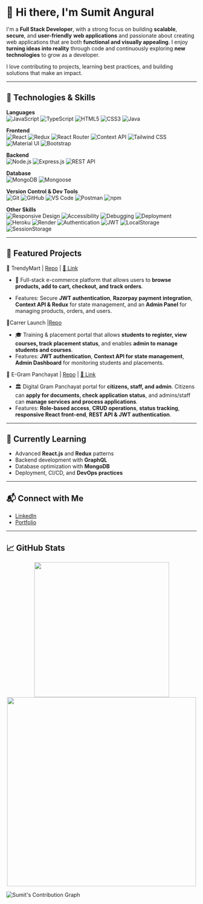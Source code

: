 
# 👋 Hi there, I'm Sumit Angural

I'm a **Full Stack Developer**, with a strong focus on building **scalable**, **secure**, and **user-friendly** **web applications** and passionate about creating web applications that are both **functional and visually appealing**. I enjoy **turning ideas into reality** through code and continuously exploring **new technologies** to grow as a developer.

I love contributing to projects, learning best practices, and building solutions that make an impact.

---

## 🔧 Technologies & Skills

**Languages**  
![JavaScript](https://img.shields.io/badge/JavaScript-F7DF1E?style=for-the-badge&logo=javascript&logoColor=black) ![TypeScript](https://img.shields.io/badge/TypeScript-3178C6?style=for-the-badge&logo=typescript&logoColor=white) ![HTML5](https://img.shields.io/badge/HTML5-E34F26?style=for-the-badge&logo=html5&logoColor=white) ![CSS3](https://img.shields.io/badge/CSS3-1572B6?style=for-the-badge&logo=css3&logoColor=white) ![Java](https://img.shields.io/badge/Java-007396?style=for-the-badge&logo=java&logoColor=white)

**Frontend**  
![React](https://img.shields.io/badge/React-61DAFB?style=for-the-badge&logo=react&logoColor=black) ![Redux](https://img.shields.io/badge/Redux-764ABC?style=for-the-badge&logo=redux&logoColor=white) ![React Router](https://img.shields.io/badge/React_Router-CA4245?style=for-the-badge&logo=react-router&logoColor=white) ![Context API](https://img.shields.io/badge/Context_API-61DAFB?style=for-the-badge&logo=react&logoColor=black) ![Tailwind CSS](https://img.shields.io/badge/Tailwind_CSS-06B6D4?style=for-the-badge&logo=tailwindcss&logoColor=white) ![Material UI](https://img.shields.io/badge/Material_UI-007FFF?style=for-the-badge&logo=mui&logoColor=white) ![Bootstrap](https://img.shields.io/badge/Bootstrap-7952B3?style=for-the-badge&logo=bootstrap&logoColor=white)

**Backend**  
![Node.js](https://img.shields.io/badge/Node.js-339933?style=for-the-badge&logo=node.js&logoColor=white)  ![Express.js](https://img.shields.io/badge/Express.js-000000?style=for-the-badge&logo=express&logoColor=white) ![REST API](https://img.shields.io/badge/REST_API-009688?style=for-the-badge&logo=api&logoColor=white)
<!-- ![GraphQL](https://img.shields.io/badge/GraphQL-E10098?style=for-the-badge&logo=graphql&logoColor=white)   -->


**Database**  
![MongoDB](https://img.shields.io/badge/MongoDB-47A248?style=for-the-badge&logo=mongodb&logoColor=white) ![Mongoose](https://img.shields.io/badge/Mongoose-880000?style=for-the-badge&logo=mongoose&logoColor=white)

**Version Control & Dev Tools**  
![Git](https://img.shields.io/badge/Git-F05032?style=for-the-badge&logo=git&logoColor=white) ![GitHub](https://img.shields.io/badge/GitHub-181717?style=for-the-badge&logo=github&logoColor=white) ![VS Code](https://img.shields.io/badge/VS_Code-007ACC?style=for-the-badge&logo=visualstudiocode&logoColor=white) ![Postman](https://img.shields.io/badge/Postman-FF6C37?style=for-the-badge&logo=postman&logoColor=white) ![npm](https://img.shields.io/badge/npm-CB3837?style=for-the-badge&logo=npm&logoColor=white)

<!-- ![Yarn](https://img.shields.io/badge/Yarn-2C8EBB?style=for-the-badge&logo=yarn&logoColor=white)   -->

**Other Skills**  
![Responsive Design](https://img.shields.io/badge/Responsive_Design-4285F4?style=for-the-badge&logo=google-chrome&logoColor=white) ![Accessibility](https://img.shields.io/badge/Accessibility-a11y-663399?style=for-the-badge&logo=w3c&logoColor=white) ![Debugging](https://img.shields.io/badge/Debugging-000000?style=for-the-badge&logo=bugatti&logoColor=white) ![Deployment](https://img.shields.io/badge/Deployment-430098?style=for-the-badge&logo=vercel&logoColor=white) ![Heroku](https://img.shields.io/badge/Heroku-430098?style=for-the-badge&logo=heroku&logoColor=white) ![Render](https://img.shields.io/badge/Render-46E3B7?style=for-the-badge&logo=render&logoColor=black) ![Authentication](https://img.shields.io/badge/Authentication-FF6F00?style=for-the-badge&logo=jwt&logoColor=white) ![JWT](https://img.shields.io/badge/JWT-000000?style=for-the-badge&logo=jsonwebtokens&logoColor=white) ![LocalStorage](https://img.shields.io/badge/LocalStorage-008080?style=for-the-badge&logo=googlechrome&logoColor=white) ![SessionStorage](https://img.shields.io/badge/SessionStorage-004080?style=for-the-badge&logo=googlechrome&logoColor=white)

---

## 📂 Featured Projects  

🔹 TrendyMart | [Repo](https://github.com/Sumit0925/Trendy_Mart) |  [🔗 Link](https://trendy-mart-site.onrender.com/auth/login)
  - 🛒 Full-stack e-commerce platform that allows users to **browse products, add to cart, checkout, and track orders**.

  - Features: Secure **JWT authentication**, **Razorpay payment integration**, **Context API & Redux** for state management, and an **Admin Panel** for managing products, orders, and users.  

🔹Carrer Launch |[Repo](https://github.com/Sumit0925/CarrerLaunch) 
  - 🎓 Training & placement portal that allows **students to register, view courses, track placement status**, and enables **admin to manage students and courses**.  
  - Features: **JWT authentication**, **Context API for state management**, **Admin Dashboard** for monitoring students and placements.  


🔹  E-Gram Panchayat | [Repo](https://github.com/Sumit0925/Digital-E-Gram-Panchayat) | [🔗 Link](https://digital-e-gram-panchayat-mojs.onrender.com/)
  - 🏛️ Digital Gram Panchayat portal for **citizens, staff, and admin**. Citizens can **apply for documents, check application status**, and admins/staff can **manage services and process applications**.  
  - Features: **Role-based access**, **CRUD operations**, **status tracking**, **responsive React front-end**, **REST API & JWT authentication**.  


---

## 🌱 Currently Learning

- Advanced **React.js** and **Redux** patterns
- Backend development with **GraphQL**
- Database optimization with **MongoDB**
- Deployment, CI/CD, and **DevOps practices**

---

## 📬 Connect with Me

- [LinkedIn](https://www.linkedin.com/in/sumit-angural-249a79275)
- [Portfolio](https://portfolio-sumit-site.onrender.com/)

---

## 📈 GitHub Stats

<p align="center">
  <img src="https://github-readme-stats.vercel.app/api/top-langs/?username=Sumit0925&layout=compact&theme=radical" width="357"/> <img src="https://github-readme-streak-stats.herokuapp.com/?user=Sumit0925&theme=radical&hide_border=true" width="500"/>
</p>

![Sumit's Contribution Graph](https://github-readme-activity-graph.vercel.app/graph?username=Sumit0925&theme=radical)  
<!-- ![Sumit's GitHub Stats](https://github-readme-stats.vercel.app/api?username=Sumit0925&show_icons=true&theme=radical)   -->
